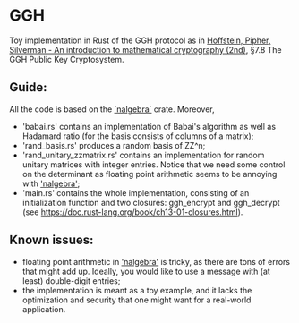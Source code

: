 # GGH
Toy implementation in Rust of the GGH protocol as in [Hoffstein, Pipher, Silverman - An introduction to mathematical cryptography (2nd)](https://link.springer.com/book/10.1007/978-0-387-77993-5), §7.8 The GGH Public Key Cryptosystem.

## Guide:
All the code is based on the [`nalgebra´](https://docs.rs/nalgebra/latest/nalgebra/) crate. Moreover,
- 'babai.rs' contains an implementation of Babai's algorithm as well as Hadamard ratio (for the basis consists of columns of a matrix);
- 'rand_basis.rs' produces a random basis of ZZ^n;
- 'rand_unitary_zzmatrix.rs' contains an implementation for random unitary matrices with integer entries. Notice that we need some control on the determinant as floating point arithmetic seems to be annoying with ['nalgebra'](https://docs.rs/nalgebra/latest/nalgebra/);
- 'main.rs' contains the whole implementation, consisting of an initialization function and two closures: ggh_encrypt and ggh_decrypt (see https://doc.rust-lang.org/book/ch13-01-closures.html). 

## Known issues:
- floating point arithmetic in ['nalgebra'](https://docs.rs/nalgebra/latest/nalgebra/) is tricky, as there are tons of errors that might add up. Ideally, you would like to use a message with (at least) double-digit entries;
- the implementation is meant as a toy example, and it lacks the optimization and security that one might want for a real-world application.
